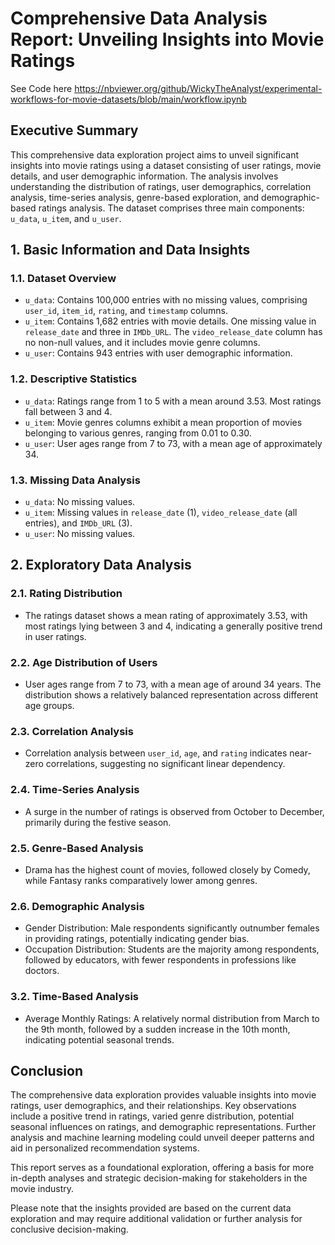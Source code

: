 # Comprehensive Data Analysis Report: Unveiling Insights into Movie Ratings

See Code here https://nbviewer.org/github/WickyTheAnalyst/experimental-workflows-for-movie-datasets/blob/main/workflow.ipynb

## Executive Summary
This comprehensive data exploration project aims to unveil significant insights into movie ratings using a dataset consisting of user ratings, movie details, and user demographic information. The analysis involves understanding the distribution of ratings, user demographics, correlation analysis, time-series analysis, genre-based exploration, and demographic-based ratings analysis. The dataset comprises three main components: `u_data`, `u_item`, and `u_user`.

## 1. Basic Information and Data Insights

### 1.1. Dataset Overview
- `u_data`: Contains 100,000 entries with no missing values, comprising `user_id`, `item_id`, `rating`, and `timestamp` columns.
- `u_item`: Contains 1,682 entries with movie details. One missing value in `release_date` and three in `IMDb_URL`. The `video_release_date` column has no non-null values, and it includes movie genre columns.
- `u_user`: Contains 943 entries with user demographic information.

### 1.2. Descriptive Statistics
- `u_data`: Ratings range from 1 to 5 with a mean around 3.53. Most ratings fall between 3 and 4.
- `u_item`: Movie genres columns exhibit a mean proportion of movies belonging to various genres, ranging from 0.01 to 0.30.
- `u_user`: User ages range from 7 to 73, with a mean age of approximately 34.

### 1.3. Missing Data Analysis
- `u_data`: No missing values.
- `u_item`: Missing values in `release_date` (1), `video_release_date` (all entries), and `IMDb_URL` (3).
- `u_user`: No missing values.

## 2. Exploratory Data Analysis

### 2.1. Rating Distribution
- The ratings dataset shows a mean rating of approximately 3.53, with most ratings lying between 3 and 4, indicating a generally positive trend in user ratings.

### 2.2. Age Distribution of Users
- User ages range from 7 to 73, with a mean age of around 34 years. The distribution shows a relatively balanced representation across different age groups.

### 2.3. Correlation Analysis
- Correlation analysis between `user_id`, `age`, and `rating` indicates near-zero correlations, suggesting no significant linear dependency.

### 2.4. Time-Series Analysis
- A surge in the number of ratings is observed from October to December, primarily during the festive season.

### 2.5. Genre-Based Analysis
- Drama has the highest count of movies, followed closely by Comedy, while Fantasy ranks comparatively lower among genres.

### 2.6. Demographic Analysis
- Gender Distribution: Male respondents significantly outnumber females in providing ratings, potentially indicating gender bias.
- Occupation Distribution: Students are the majority among respondents, followed by educators, with fewer respondents in professions like doctors.


### 3.2. Time-Based Analysis
- Average Monthly Ratings: A relatively normal distribution from March to the 9th month, followed by a sudden increase in the 10th month, indicating potential seasonal trends.

## Conclusion
The comprehensive data exploration provides valuable insights into movie ratings, user demographics, and their relationships. Key observations include a positive trend in ratings, varied genre distribution, potential seasonal influences on ratings, and demographic representations. Further analysis and machine learning modeling could unveil deeper patterns and aid in personalized recommendation systems.

This report serves as a foundational exploration, offering a basis for more in-depth analyses and strategic decision-making for stakeholders in the movie industry.

Please note that the insights provided are based on the current data exploration and may require additional validation or further analysis for conclusive decision-making.
